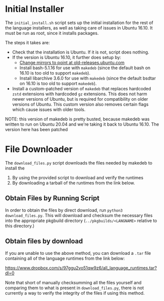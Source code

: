 # Initial Installer

The `initial_install.sh` script sets up the initial installation for the rest
of the language installers, as well as taking care of issues in Ubuntu 16.10.
It must be run as root, since it installs packages.

The steps it takes are:

- Check that the installation is Ubuntu. If it is not, script does nothing.
- If the version is Ubuntu 16.10, it further does setup by:
  - [Change mirrors to point at old-releases.ubuntu.com](https://askubuntu.com/questions/91815/how-to-install-software-or-upgrade-from-an-old-unsupported-release)
  - Install bash-5.1.16 for use with `makedeb` (since the default bash on 16.10
    is too old to support `makedeb`).
  - Install libarchive 3.6.0 for use with `makedeb` (since the default bsdtar
    on 16.10 is too old to support `makedeb`).
- Install a custom-patched version of `makedeb` that replaces hardcoded `zstd`
  extensions with hardcoded `gz` extensions. This does not harm newer versions
  of Ubuntu, but is required for compatibility on older versions of Ubuntu. This
  custom version also removes certain flags which cause issues with older tools.

NOTE: this version of makedeb is pretty busted, because makedeb was written to
run on Ubuntu 20.04 and we're taking it back to Ubuntu 16.10. The version here
has been patched

# File Downloader

The `download_files.py` script downloads the files needed by makedeb to install
the

1. By using the provided script to download and verify the runtimes
2. By downloading a tarball of the runtimes from the link below.

## Obtain Files by Running Script

In order to obtain the files by direct download, run `python3 download_files.py`.
This will download and checksum the necessary files into the appropriate pkgbuild
directory (`../pkgbuilds/<LANGNAME>` relative to this directory.)

## Obtain files by download

If you are unable to use the above method, you can download a `.tar` file
containing all of the language runtimes from the link below:

https://www.dropbox.com/s/97ggu2vo51qw9z6/all_language_runtimes.tar?dl=0

Note that short of manually checksumming all the files yourself and comparing
them to what is present in `download_files.py`, there is not currently a way to
verify the integrity of the files if using this method.

